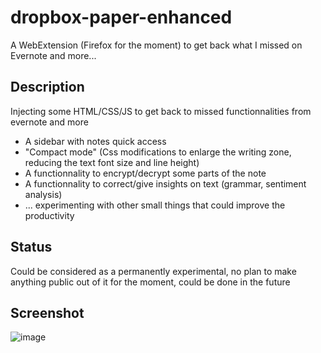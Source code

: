 # dropbox-paper-enhanced
A WebExtension (Firefox for the moment) to get back what I missed on Evernote and more...

## Description

Injecting some HTML/CSS/JS to get back to missed functionnalities from evernote and more

* A sidebar with notes quick access
* "Compact mode" (Css modifications to enlarge the writing zone, reducing the text font size and line height)
* A functionnality to encrypt/decrypt some parts of the note
* A functionnality to correct/give insights on text (grammar, sentiment analysis)
* ... experimenting with other small things that could improve the productivity

## Status

Could be considered as a permanently experimental, no plan to make anything public out of it for the moment, could be done in the future

## Screenshot
![image](https://user-images.githubusercontent.com/2981891/36933828-79740a80-1f1a-11e8-9815-aa36a08bb181.png)
